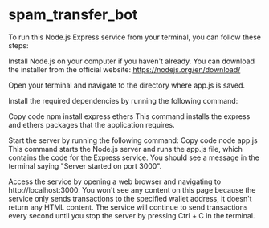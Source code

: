 # spam_transfer_bot


To run this Node.js Express service from your terminal, you can follow these steps:

Install Node.js on your computer if you haven't already. You can download the installer from the official website: https://nodejs.org/en/download/


Open your terminal and navigate to the directory where app.js is saved.

Install the required dependencies by running the following command:

Copy code
npm install express ethers
This command installs the express and ethers packages that the application requires.

Start the server by running the following command:
Copy code
node app.js
This command starts the Node.js server and runs the app.js file, which contains the code for the Express service. You should see a message in the terminal saying "Server started on port 3000".

Access the service by opening a web browser and navigating to http://localhost:3000. You won't see any content on this page because the service only sends transactions to the specified wallet address, it doesn't return any HTML content.
The service will continue to send transactions every second until you stop the server by pressing Ctrl + C in the terminal.
